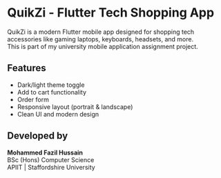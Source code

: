 # QuikZi - Flutter Tech Shopping App

QuikZi is a modern Flutter mobile app designed for shopping tech accessories like gaming laptops, keyboards, headsets, and more.  
This is part of my university mobile application assignment project.

## Features
- Dark/light theme toggle
- Add to cart functionality
- Order form 
- Responsive layout (portrait & landscape)
- Clean UI and modern design

## Developed by
**Mohammed Fazil Hussain**  
BSc (Hons) Computer Science  
APIIT | Staffordshire University
